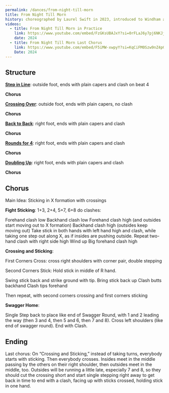 ```yaml
---
permalink: /dances/from-night-till-morn
title: From Night Till Morn
history: choreographed by Laurel Swift in 2023, introduced to Windham at the 2024 winter retreat at the Broad Brook Community Center in Guilford, Vermont. Slight adaptations followed.
videos:
  - title: From Night Till Morn in Practice
    link: https://www.youtube.com/embed/FzGKsUBAJxY?si=0rFLaJ6y7pj6NKJj
    date: 2024
  - title: From Night Till Morn Last Chorus
    link: https://www.youtube.com/embed/F5iMW-xwpyY?si=KqCiFM0Szw9nZ4pG
    Date: 2024
---
```


## Structure

**[Step in Line](/figures#step-in-line)**: outside foot, ends with plain capers and clash on beat 4

**Chorus**

**[Crossing Over](/figures#crossing-over)**: outside foot, ends with plain capers, no clash

**Chorus**

**[Back to Back](/figures#back-to-back)**: right foot, ends with plain capers and clash

**Chorus**

**[Rounds for 4](/figures#rounds-for-four)**: right foot, ends with plain capers and clash

**Chorus**

**[Doubling Up](/figures#doubling-up)**: right foot, ends with plain capers and clash

**Chorus**

## Chorus
Main Idea: Sticking in X formation with crossings

**Fight Sticking**: 1+3, 2+4, 5+7, 6+8 do clashes:

Forehand clash low
Backhand clash low
Forehand clash high (and outsides start moving out to X formation)
Backhand clash high (outsides keep moving out)
Take stick in both hands with left hand high and clash, while taking one step out along X, as if insides are pushing outside.
Repeat two-hand clash with right side high
Wind up
Big forehand clash high

**Crossing and Sticking**:

First Corners Cross: cross right shoulders with corner pair, double stepping

Second Corners Stick: Hold stick in middle of R hand.

Swing stick back and strike ground with tip.
Bring stick back up
Clash butts backhand
Clash tips forehand

Then repeat, with second corners crossing and first corners sticking

**Swagger Home**:

Single Step back to place like end of Swagger Round, with 1 and 2 leading the way (then 3 and 4, then 5 and 6, then 7 and 8).  Cross left shoulders (like end of swagger round).  End with Clash.

## Ending

Last chorus: On “Crossing and Sticking,” instead of taking turns, everybody starts with sticking.  Then everybody crosses.  Insides meet in the middle passing by the others on their right shoulder, then outsides meet in the middle, too.  Outsides will be running a little late, especially 7 and 8, so they should cut the crossing short and start single stepping right away to get back in time to end with a clash, facing up with sticks crossed, holding stick in one hand.

